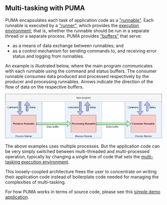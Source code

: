 ## Multi-tasking with PUMA

PUMA encapsulates each task of application code as a ["runnable"][runnable].
Each runnable is executed by a ["runner"][runner], which provides the [execution environment][environment];
that is, whether the runnable should be run in a separate thread or a separate process.
PUMA provides ["buffers"][buffer] that serve:
* as a means of data exchange between runnables; and
* as a control mechanism for sending commands to, and receiving error status and logging from runnables.

An example is illustrated below, where the main program communicates with each runnable using the command and status buffers.
The consumer runnable consumes data produced and processed respectively by the producer and processing runnables.
Arrows indicate the direction of the flow of data on the respective buffers.

![PUMA example using multiple processes][example]

[example]: ../resources/example-multi-tasking.png

The above examples uses multiple processes.
But the application code can be very simply switched between multi-threaded and multi-processed operation, typically by changing a single line of code that sets the [multi-tasking execution environment][environment].

This loosely-coupled architecture frees the user to concentrate on writing their application code instead of boilerplate code needed for managing the complexities of multi-tasking.

For how PUMA works in terms of source code, please see this [simple demo application][demo].

[runnable]: ./runnable
[runner]: ./runner
[buffer]: ./buffer
[environment]: ./environment
[demo]: ../demos/simple/main.py
